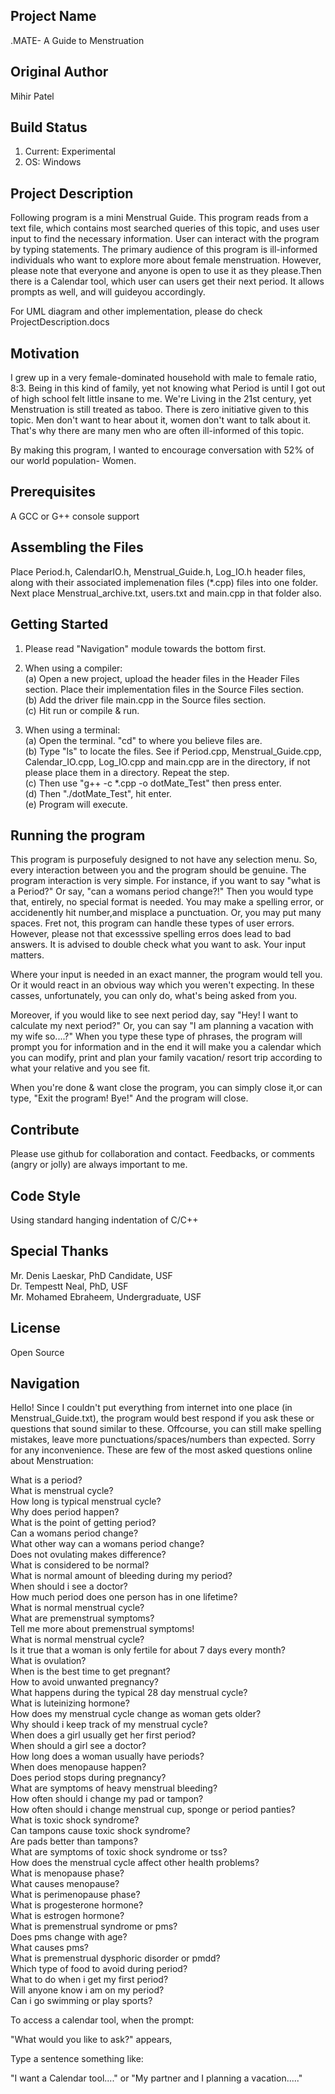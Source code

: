 Project Name
--------------
.MATE- A Guide to Menstruation

Original Author
---------------
Mihir Patel

Build Status
---------------
1) Current: Experimental
2) OS:	Windows

Project Description
-------------------
Following program is a mini Menstrual Guide. This program
reads from a text file, which contains most searched
queries of this topic, and uses user input to find the 
necessary information. User can interact with the program 
by typing statements. The primary audience of this program
is ill-informed individuals who want to explore more about 
female menstruation. However, please note that everyone and 
anyone is open to use it as they please.Then there is a 
Calendar tool, which user can users get their next period. It 
allows prompts as well, and will guideyou accordingly. 

For UML diagram and other implementation, please do check ProjectDescription.docs

Motivation
-----------
I grew up in a very female-dominated household with male to 
female ratio, 8:3. Being in this kind of family, yet not 
knowing what Period is until I got out of high school felt 
little insane to me. We're Living in the 21st century, yet
Menstruation is still treated as taboo. There is zero 
initiative given to this topic. Men don't want to hear 
about it, women don't want to talk about it. That's why 
there are many men who are often ill-informed of this topic. 

By making this program, I wanted to encourage conversation 
with 52% of our world population- Women.

Prerequisites
-------------
A GCC or G++ console support

Assembling the Files
--------------------
Place Period.h, CalendarIO.h, Menstrual_Guide.h, Log_IO.h
header files, along with their associated implemenation 
files (*.cpp) files into one folder. Next place 
Menstrual_archive.txt, users.txt and main.cpp in that folder also.

Getting Started
---------------
1) Please read "Navigation" module towards the bottom first.

2) When using a compiler:  
    (a) Open a new project, upload the header files in the Header 
     Files section. Place their implementation files in the
     Source Files section.    
    (b) Add the driver file main.cpp in the Source 
     files section.  
    (c) Hit run or compile & run.  
    
3) When using a terminal:  
    (a) Open the terminal. "cd" to where you believe files are.  
    (b) Type "ls" to locate the files. See if Period.cpp, 
      Menstrual_Guide.cpp, Calendar_IO.cpp, Log_IO.cpp and 
      main.cpp are in the directory, if not please
      place them in a directory. Repeat the step.  
    (c) Then use "g++ -c *.cpp -o dotMate_Test" then press enter.  
    (d) Then "./dotMate_Test", hit enter.  
    (e) Program will execute.  
    
    
Running the program
-------------------
This program is purposefuly designed to not have any
selection menu. So, every interaction between you and the
program should be genuine. The program interaction is
very simple. For instance, if you want to say "what is a
Period?" Or say, "can a womans period change?!"
Then you would type that, entirely, no special format 
is needed. You may make a spelling error, or accidenently 
hit number,and misplace a punctuation. Or, you may put many 
spaces. Fret not, this program can handle these types of 
user errors. However, please not that excesssive
spelling erros does lead to bad answers. It is advised to
double check what you want to ask. Your input matters.

Where your input is needed in an exact manner, the program 
would tell you. Or it would react in an obvious way which
you weren't expecting. In these casses, unfortunately,
you can only do, what's being asked from you.

Moreover, if you would like to see next period day, say 
"Hey! I want to calculate my next period?" Or, you can say
"I am planning a vacation with my wife so....?" When you
type these type of phrases, the program will prompt you for 
information and in the end it will make you a calendar 
which you can modify, print and plan your family vacation/ 
resort trip according to what your relative and you see fit. 

When you're done & want close the program, you can simply 
close it,or can type, "Exit the program! Bye!" And the
program will close. 

Contribute
------------
Please use github for collaboration and 
contact. Feedbacks, or comments (angry or jolly) are always
important to me.


Code Style
----------
Using standard hanging indentation of C/C++
    
Special Thanks
--------------
Mr. Denis Laeskar, PhD Candidate, USF  
Dr. Tempestt Neal, PhD, USF  
Mr. Mohamed Ebraheem, Undergraduate, USF  
    
License
-----------
Open Source

Navigation
-----------
Hello! Since I couldn't put everything from internet into one 
place (in Menstrual_Guide.txt), the program would best respond 
if you ask these or questions that sound similar to these. 
Offcourse, you can still make spelling mistakes, leave more 
punctuations/spaces/numbers than expected. Sorry for any 
inconvenience. These are few of the most asked questions 
online about Menstruation:  
  
  
What is a period?        
What is menstrual cycle?  
How long is typical menstrual cycle?     
Why does period happen?  
What is the point of getting period?      
Can a womans period change?      
What other way can a womans period change?         
Does not ovulating makes difference?     
What is considered to be normal?   
What is normal amount of bleeding during my period?        
When should i see a doctor?       
How much period does one person has in one lifetime?      
What is normal menstrual cycle?   
What are premenstrual symptoms?    
Tell me more about premenstrual symptoms!          
What is normal menstrual cycle?  
Is it true that a woman is only fertile for about 7 days every month?      
What is ovulation?   
When is the best time to get pregnant?    
How to avoid unwanted pregnancy?  
What happens during the typical 28 day menstrual cycle?   
What is luteinizing hormone?  
How does my menstrual cycle change as woman gets older?    
Why should i keep track of my menstrual cycle?   
When does a girl usually get her first period?  
When should a girl see a doctor?  
How long does a woman usually have periods?   
When does menopause happen?        
Does period stops during pregnancy?      
What are symptoms of heavy menstrual bleeding?   
How often should i change my pad or tampon?  
How often should i change menstrual cup, sponge or period panties?       
What is toxic shock syndrome?  
Can tampons cause toxic shock syndrome?  
Are pads better than tampons?     
What are symptoms of toxic shock syndrome or tss?          
How does the menstrual cycle affect other health problems?         
What is menopause phase?  
What causes menopause?    
What is perimenopause phase?       
What is progesterone hormone?  
What is estrogen hormone?          
What is premenstrual syndrome or pms?        
Does pms change with age?   
What causes pms?  
What is premenstrual dysphoric disorder or pmdd?   
Which type of food to avoid during period?        
What to do when i get my first period?     
Will anyone know i am on my period?        
Can i go swimming or play sports?       
  
    
To access a calendar tool, when the prompt:  

"What would you like to ask?" appears,

Type a sentence something like:  

"I want a Calendar tool...." or "My partner and I planning a vacation....."
